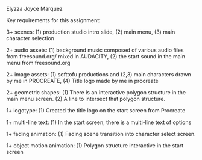 Elyzza Joyce Marquez

Key requirements for this assignment:

3+ scenes: (1) production studio intro slide, (2) main menu, (3) main character selection

2+ audio assets: (1) background music composed of various audio files from freesound.org/ mixed in AUDACITY, (2) the start sound in the main menu from freesound.org

2+ image assets: (1) softtofu productions and (2,3) main characters drawn by me in PROCREATE, (4) Title logo made by me in procreate

2+ geometric shapes: (1) There is an interactive polygon structure in the main menu screen. (2) A line to intersect that polygon structure.

1+ logotype: (1) Created the title logo on the start screen from Procreate

1+ multi-line text: (1) In the start screen, there is a multi-line text of options 

1+ fading animation: (1) Fading scene transition into character select screen.

1+ object motion animation: (1) Polygon structure interactive in the start screen
